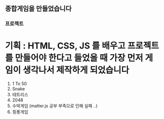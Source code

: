 ## 종합게임을 만들었습니다

### 프로젝트
# 기획 : HTML, CSS, JS 를 배우고 프로젝트를 만들어야 한다고 들었을 때 가장 먼저 게임이 생각나서 제작하게 되었습니다
1. 1 To 50
2. Snake
3. 테트리스
4. 2048
5. 수박게임 (matter.js 공부 부족으로 인해 실패 ..)
6. 핑퐁게임
